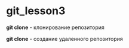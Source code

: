 # git_lesson3

**git clone** - клонирование репозитория

**git clone** - создание удаленного репозитория